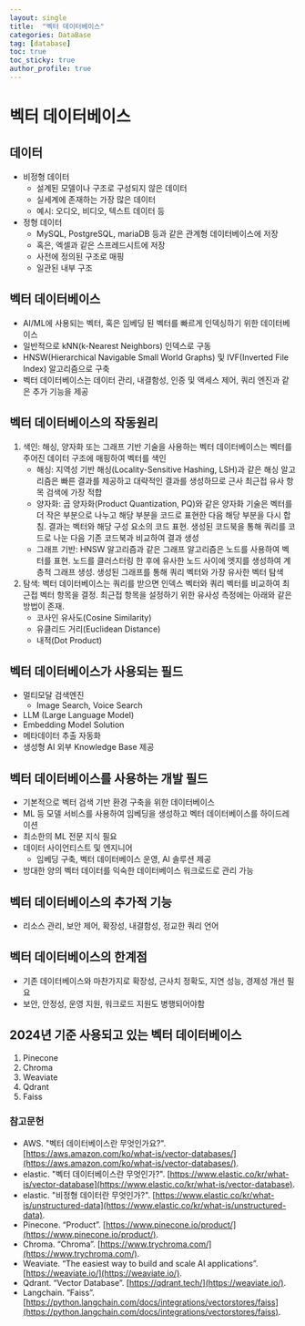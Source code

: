 ```yaml
---
layout: single
title:  "벡터 데이터베이스"
categories: DataBase
tag: [database]
toc: true
toc_sticky: true
author_profile: true
---
```


# 벡터 데이터베이스
## 데이터
- 비정형 데이터
    - 설계된 모델이나 구조로 구성되지 않은 데이터
    - 실세계에 존재하는 가장 많은 데이터
    - 예시: 오디오, 비디오, 텍스트 데이터 등
- 정형 데이터
    - MySQL, PostgreSQL, mariaDB 등과 같은 관계형 데이터베이스에 저장
    - 혹은, 엑셀과 같은 스프레드시트에 저장
    - 사전에 정의된 구조로 매핑
    - 일관된 내부 구조

## 벡터 데이터베이스
- AI/ML에 사용되는 벡터, 혹은 임베딩 된 벡터를 빠르게 인덱싱하기 위한 데이터베이스
- 일반적으로 kNN(k-Nearest Neighbors) 인덱스로 구동
- HNSW(Hierarchical Navigable Small World Graphs) 및 IVF(Inverted File Index) 알고리즘으로 구축
- 벡터 데이터베이스는 데이터 관리, 내결함성, 인증 및 액세스 제어, 쿼리 엔진과 같은 추가 기능을 제공

## 벡터 데이터베이스의 작동원리
1. 색인: 해싱, 양자화 또는 그래프 기반 기술을 사용하는 벡터 데이터베이스는 벡터를 주어진 데이터 구조에 매핑하여 벡터를 색인
    - 해싱: 지역성 기반 해싱(Locality-Sensitive Hashing, LSH)과 같은 해싱 알고리즘은 빠른 결과를 제공하고 대략적인 결과를 생성하므로 근사 최근접 유사 항목 검색에 가장 적합
    - 양자화: 곱 양자화(Product Quantization, PQ)와 같은 양자화 기술은 벡터를 더 작은 부분으로 나누고 해당 부분을 코드로 표현한 다음 해당 부분을 다시 합침. 결과는 벡터와 해당 구성 요소의 코드 표현. 생성된 코드북을 통해 쿼리를 코드로 나눈 다음 기존 코드북과 비교하여 결과 생성
    - 그래프 기반: HNSW 알고리즘과 같은 그래프 알고리즘은 노드를 사용하여 벡터를 표현. 노드를 클러스터링 한 후에 유사한 노드 사이에 엣지를 생성하여 계층적 그래프 생성. 생성된 그래프를 통해 쿼리 벡터와 가장 유사한 벡터 탐색
2. 탐색: 벡터 데이터베이스는 쿼리를 받으면 인덱스 벡터와 쿼리 벡터를 비교하여 최근접 벡터 항목을 결정. 최근접 항목을 설정하기 위한 유사성 측정에는 아래와 같은 방법이 존재.
    - 코사인 유사도(Cosine Similarity)
    - 유클리드 거리(Euclidean Distance)
    - 내적(Dot Product)

## 벡터 데이터베이스가 사용되는 필드
- 멀티모달 검색엔진
    - Image Search, Voice Search
- LLM (Large Language Model)
- Embedding Model Solution
- 메타데이터 추출 자동화
- 생성형 AI 외부 Knowledge Base 제공

## 벡터 데이터베이스를 사용하는 개발 필드
- 기본적으로 벡터 검색 기반 환경 구축을 위한 데이터베이스
- ML 등 모델 서비스를 사용하여 임베딩을 생성하고 벡터 데이터베이스를 하이드레이션
- 최소한의 ML 전문 지식 필요
- 데이터 사이언티스트 및 엔지니어
    - 임베딩 구축, 벡터 데이터베이스 운영, AI 솔루션 제공
- 방대한 양의 벡터 데이터를 익숙한 데이터베이스 워크로드로 관리 가능

## 벡터 데이터베이스의 추가적 기능
- 리소스 관리, 보안 제어, 확장성, 내결함성, 정교한 쿼리 언어

## 벡터 데이터베이스의 한계점
- 기존 데이터베이스와 마찬가지로 확장성, 근사치 정확도, 지연 성능, 경제성 개선 필요
- 보안, 안정성, 운영 지원, 워크로드 지원도 병행되어야함

## 2024년 기준 사용되고 있는 벡터 데이터베이스
1. Pinecone
2. Chroma
3. Weaviate
4. Qdrant
5. Faiss

### 참고문헌
- AWS. "벡터 데이터베이스란 무엇인가요?". [https://aws.amazon.com/ko/what-is/vector-databases/](https://aws.amazon.com/ko/what-is/vector-databases/).
- elastic. "벡터 데이터베이스란 무엇인가?". [https://www.elastic.co/kr/what-is/vector-database](https://www.elastic.co/kr/what-is/vector-database).
- elastic. "비정형 데이터란 무엇인가?". [https://www.elastic.co/kr/what-is/unstructured-data](https://www.elastic.co/kr/what-is/unstructured-data).
- Pinecone. “Product”. [https://www.pinecone.io/product/](https://www.pinecone.io/product/).
- Chroma. “Chroma”. [https://www.trychroma.com/](https://www.trychroma.com/).
- Weaviate. “The easiest way to build and scale AI applications”. [https://weaviate.io/](https://weaviate.io/).
- Qdrant. “Vector Database”. [https://qdrant.tech/](https://weaviate.io/).
- Langchain. “Faiss”. [https://python.langchain.com/docs/integrations/vectorstores/faiss](https://python.langchain.com/docs/integrations/vectorstores/faiss).
